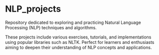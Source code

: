 # NLP_projects
Repository dedicated to exploring and practicing Natural Language Processing (NLP) techniques and algorithms.

These projects include various exercises, tutorials, and implementations using popular libraries such as NLTK. Perfect for learners and enthusiasts aiming to deepen their understanding of NLP concepts and applications.
